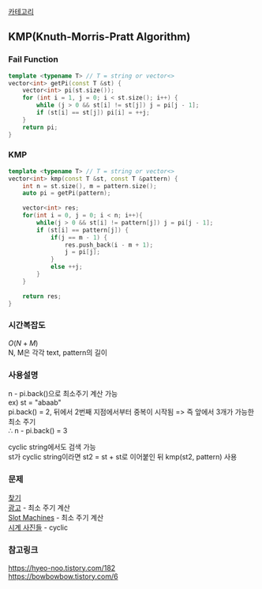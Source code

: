 [카테고리](/README.md)
## KMP(Knuth-Morris-Pratt Algorithm)
### Fail Function
```cpp
template <typename T> // T = string or vector<>
vector<int> getPi(const T &st) {
    vector<int> pi(st.size());
    for (int i = 1, j = 0; i < st.size(); i++) {
        while (j > 0 && st[i] != st[j]) j = pi[j - 1];
        if (st[i] == st[j]) pi[i] = ++j;
    }
    return pi;
}
```
### KMP
```cpp
template <typename T> // T = string or vector<>
vector<int> kmp(const T &st, const T &pattern) {
    int n = st.size(), m = pattern.size();
    auto pi = getPi(pattern);
    
    vector<int> res;
    for(int i = 0, j = 0; i < n; i++){
        while(j > 0 && st[i] != pattern[j]) j = pi[j - 1];
        if (st[i] == pattern[j]) {
            if(j == m - 1) {
                res.push_back(i - m + 1);
                j = pi[j];
            }
            else ++j;
        }
    }
    
    return res;
}
```
### 시간복잡도 
$O(N+M)$   
N, M은 각각 text, pattern의 길이

### 사용설명
n - pi.back()으로 최소주기 계산 가능   
ex) st = "abaab"   
pi.back() = 2, 뒤에서 2번째 지점에서부터 중복이 시작됨 => 즉 앞에서 3개가 가능한 최소 주기   
$\therefore$ n - pi.back() = 3   

cyclic string에서도 검색 가능   
st가 cyclic string이라면 st2 = st + st로 이어붙인 뒤 kmp(st2, pattern) 사용

### 문제
[찾기](https://www.acmicpc.net/problem/1786)   
[광고](https://www.acmicpc.net/problem/1305) - 최소 주기 계산   
[Slot Machines](https://www.acmicpc.net/problem/14959) - 최소 주기 계산   
[시계 사진들](https://www.acmicpc.net/problem/10266) - cyclic   

### 참고링크
https://hyeo-noo.tistory.com/182   
https://bowbowbow.tistory.com/6